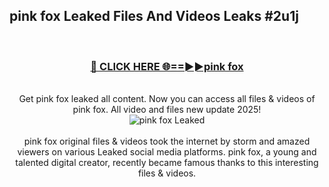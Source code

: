## pink fox Leaked Files And Videos Leaks #2u1j
<br>
<div align="center">
<h3><a href="https://watchclip.my.id/pink fox" rel="nofollow">🔴 CLICK HERE 🌐==►►pink fox</a></h3>
<br>
Get pink fox leaked all content. Now you can access all files & videos of pink fox. All video and files new update 2025!
<br>
<a href="https://watchclip.my.id/pink fox" rel="nofollow" data-target="animated-image.originalLink"><img src="https://i.ibb.co.com/WyWwxjT/player-gif2.gif" alt="pink fox Leaked" style="max-width: 100%; display: inline-block;" data-target="animated-image.originalImage"></a>
<br><br>
pink fox original files & videos took the internet by storm and amazed viewers on various Leaked social media platforms. pink fox, a young and talented digital creator, recently became famous thanks to this interesting files & videos.
</div>
<br>